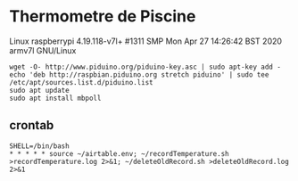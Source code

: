 # Thermometre de Piscine

Linux raspberrypi 4.19.118-v7l+ #1311 SMP Mon Apr 27 14:26:42 BST 2020 armv7l GNU/Linux

```
wget -O- http://www.piduino.org/piduino-key.asc | sudo apt-key add -
echo 'deb http://raspbian.piduino.org stretch piduino' | sudo tee /etc/apt/sources.list.d/piduino.list
sudo apt update
sudo apt install mbpoll
```

## crontab
```
SHELL=/bin/bash
* * * * * source ~/airtable.env; ~/recordTemperature.sh >recordTemperature.log 2>&1; ~/deleteOldRecord.sh >deleteOldRecord.log 2>&1
```
